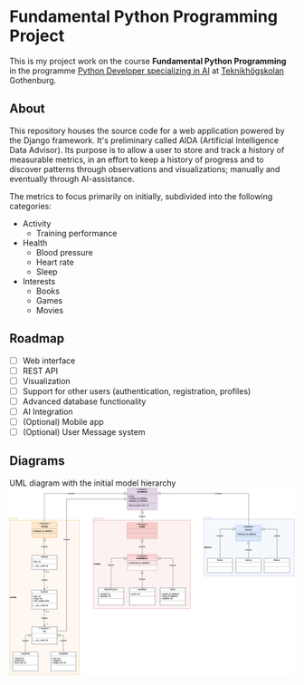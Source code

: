 # Fundamental Python Programming Project
This is my project work on the course **Fundamental Python Programming** in the programme [Python Developer specializing in AI][education] at [Teknikhögskolan][teknikhogskolan] Gothenburg.

[education]: https://teknikhogskolan.se/utbildningar/pythonutvecklare-ai/
[teknikhogskolan]: https://teknikhogskolan.se/

## About
This repository houses the source code for a web application powered by the Django framework. It's preliminary called AIDA (Artificial Intelligence Data Advisor).
Its purpose is to allow a user to store and track a history of measurable metrics, in an effort to keep a history of progress and to discover patterns through observations and visualizations; manually and eventually through AI-assistance.

The metrics to focus primarily on initially, subdivided into the following categories:
- Activity
  - Training performance
- Health
  - Blood pressure
  - Heart rate
  - Sleep
- Interests
  - Books
  - Games
  - Movies

## Roadmap
- [ ] Web interface
- [ ] REST API
- [ ] Visualization
- [ ] Support for other users (authentication, registration, profiles)
- [ ] Advanced database functionality
- [ ] AI Integration
- [ ] \(Optional) Mobile app
- [ ] \(Optional) User Message system

## Diagrams
UML diagram with the initial model hierarchy
![uml diagram of projects model hierarchy](assets/uml_aida_initial.png?raw=true "AIDA UML diagram")
